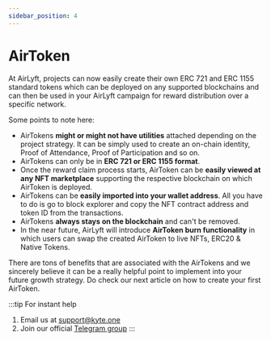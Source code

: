 ```yaml
---
sidebar_position: 4
---
```


# AirToken

At AirLyft, projects can now easily create their own ERC 721 and ERC 1155 standard tokens which can be deployed on any supported blockchains and can then be used in your AirLyft campaign for reward distribution over a specific network. 

Some points to note here:

- AirTokens **might or might not have utilities** attached depending on the project strategy. It can be simply used to create an on-chain identity, Proof of Attendance, Proof of Participation and so on. 
- AirTokens can only be in **ERC 721 or ERC 1155 format**.
- Once the reward claim process starts, AirToken can be **easily viewed at any NFT marketplace** supporting the respective blockchain on which AirToken is deployed. 
- AirTokens can be **easily imported into your wallet address**. All you have to do is go to block explorer and copy the NFT contract address and token ID from the transactions.
- AirTokens **always stays on the blockchain** and can't be removed.
- In the near future, AirLyft will introduce **AirToken burn functionality** in which users can swap the created AirToken to live NFTs, ERC20 & Native Tokens. 

There are tons of benefits that are associated with the AirTokens and we sincerely believe it can be a really helpful point to implement into your future growth strategy. Do check our next article on how to create your first AirToken.

:::tip For instant help
1. Email us at support@kyte.one
2. Join our official [Telegram group](https://t.me/kyteone)
:::
